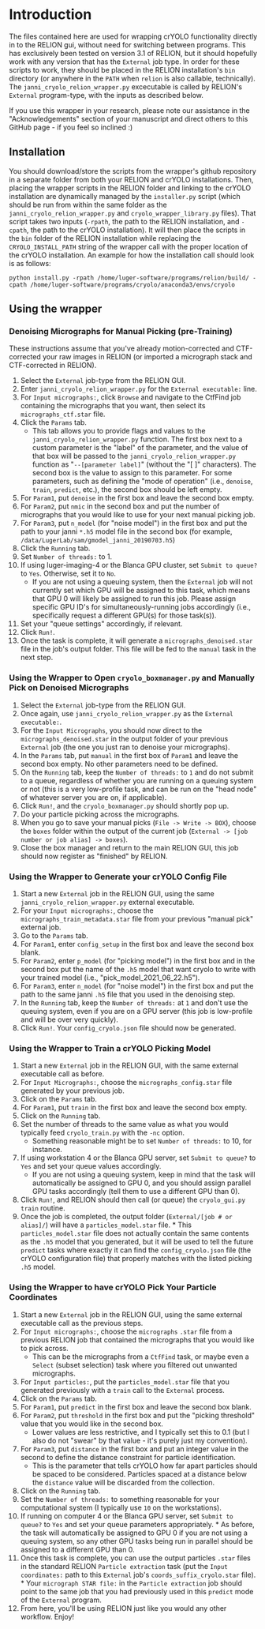 # Introduction

The files contained here are used for wrapping crYOLO functionality directly in to the RELION gui, without need for switching between programs. This has exclusively been tested on version 3.1 of RELION, but it should hopefully work with any version that has the `External` job type. In order for these scripts to work, they should be placed in the RELION installation's `bin` directory (or anywhere in the `PATH` when `relion` is also callable, technically). The `janni_cryolo_relion_wrapper.py` excecutable is called by RELION's `External` program-type, with the inputs as described below.

If you use this wrapper in your research, please note our assistance in the "Acknowledgements" section of your manuscript and direct others to this GitHub page - if you feel so inclined :) 

## Installation

You should download/store the scripts from the wrapper's github repository in a separate folder from both your RELION and crYOLO installations. Then, placing the wrapper scripts in the RELION folder and linking to the crYOLO installation are dynamically managed by the `installer.py` script (which should be run from within the same folder as the `janni_cryolo_relion_wrapper.py` and `cryolo_wrapper_library.py` files). That script takes two inputs (`-rpath`, the path to the RELION installation, and `-cpath`, the path to the crYOLO installation). It will then place the scripts in the `bin` folder of the RELION installation while replacing the `CRYOLO_INSTALL_PATH` string of the wrapper call with the proper location of the crYOLO installation. An example for how the installation call should look is as follows:

   `python install.py -rpath /home/luger-software/programs/relion/build/ -cpath /home/luger-software/programs/cryolo/anaconda3/envs/cryolo`

## Using the wrapper

### Denoising Micrographs for Manual Picking (pre-Training)

These instructions assume that you've already motion-corrected and CTF-corrected your raw images in RELION (or imported a micrograph stack and CTF-corrected in RELION).

   1. Select the `External` job-type from the RELION GUI.
   2. Enter `janni_cryolo_relion_wrapper.py` for the `External executable:` line.
   3. For `Input micrographs:`, click `Browse` and navigate to the CtfFind job containing the micrographs that you want, then select its `micrographs_ctf.star` file.
   4. Click the `Params` tab.
       * This tab allows you to provide flags and values to the `janni_cryolo_relion_wrapper.py` function. The first box next to a custom parameter is the "label" of the parameter, and the value of that box will be passed to the `janni_cryolo_relion_wrapper.py` function as "`--[parameter label]`" (without the "\[ \]" characters). The second box is the value to assign to this parameter. For some parameters, such as defining the "mode of operation" (i.e., `denoise`, `train`, `predict`, etc.), the second box should be left empty.
   5. For `Param1`, put `denoise` in the first box and leave the second box empty.
   6. For `Param2`, put `nmic` in the second box and put the number of micrographs that you would like to use for your next manual picking job.
   7. For `Param3`, put `n_model` (for "noise model") in the first box and put the path to your janni `*.h5` model file in the second box (for example, `/data/LugerLab/sam/gmodel_janni_20190703.h5`)
   8. Click the `Running` tab.
   9. Set `Number of threads:` to 1.
   10. If using luger-imaging-4 or the Blanca GPU cluster, set `Submit to queue?` to `Yes`. Otherwise, set it to `No`.
       * If you are not using a queuing system, then the `External` job will not currently set which GPU will be assigned to this task, which means that GPU 0 will likely be assigned to run this job. Please assign specific GPU ID's for simultaneously-running jobs accordingly (i.e., specifically request a different GPU(s) for those task(s)).
   11. Set your "queue settings" accordingly, if relevant.
   12. Click `Run!`.
   13. Once the task is complete, it will generate a `micrographs_denoised.star` file in the job's output folder. This file will be fed to the `manual` task in the next step.

### Using the Wrapper to Open `cryolo_boxmanager.py` and Manually Pick on Denoised Micrographs

   1. Select the `External` job-type from the RELION GUI.
   2. Once again, use `janni_cryolo_relion_wrapper.py` as the `External executable:`.
   3. For the `Input Micrographs`, you should now direct to the `micrographs_denoised.star` in the output folder of your previous `External` job (the one you just ran to denoise your micrographs).
   4. In the `Params` tab, put `manual` in the first box of `Param1` and leave the second box empty. No other parameters need to be defined.
   5. On the `Running` tab, keep the `Number of threads:` to `1` and do not submit to a queue, regardless of whether you are running on a queuing system or not (this is a very low-profile task, and can be run on the "head node" of whatever server you are on, if applicable).
   6. Click `Run!`, and the `cryolo_boxmanager.py` should shortly pop up.
   7. Do your particle picking across the micrographs.
   8. When you go to save your manual picks (`File -> Write -> BOX`), choose the `boxes` folder within the output of the current job (`External -> [job number or job alias] -> boxes`).
   9. Close the box manager and return to the main RELION GUI, this job should now register as "finished" by RELION.

### Using the Wrapper to Generate your crYOLO Config File

   1. Start a new `External` job in the RELION GUI, using the same `janni_cryolo_relion_wrapper.py` external executable.
   2. For your `Input micrographs:`, choose the `micrographs_train_metadata.star` file from your previous "manual pick" external job.
   3. Go to the `Params` tab.
   4. For `Param1`, enter `config_setup` in the first box and leave the second box blank.
   5. For `Param2`, enter `p_model` (for "picking model") in the first box and in the second box put the name of the `.h5` model that want cryolo to write with your trained model (i.e., "pick_model_2021_06_22.h5").
   6. For `Param3`, enter `n_model` (for "noise model") in the first box and put the path to the same janni `.h5` file that you used in the denoising step.
   7. In the `Running` tab, keep the `Number of threads:` at `1` and don't use the queuing system, even if you are on a GPU server (this job is low-profile and will be over very quickly).
   8. Click `Run!`. Your `config_cryolo.json` file should now be generated.

### Using the Wrapper to Train a crYOLO Picking Model

   1. Start a new `External` job in the RELION GUI, with the same external executable call as before.
   2. For `Input Micrographs:`, choose the `micrographs_config.star` file generated by your previous job.
   3. Click on the `Params` tab.
   4. For `Param1`, put `train` in the first box and leave the second box empty.
   5. Click on the `Running` tab.
   6. Set the number of threads to the same value as what you would typically feed `cryolo_train.py` with the `-nc` option.
      * Something reasonable might be to set `Number of threads:` to 10, for instance.
   7. If using workstation 4 or the Blanca GPU server, set `Submit to queue?` to `Yes` and set your queue values accordingly.
      * If you are not using a queuing system, keep in mind that the task will automatically be assigned to GPU 0, and you should assign parallel GPU tasks accordingly (tell them to use a different GPU than 0).
   9. Click `Run!`, and RELION should then call (or queue) the `cryolo_gui.py train` routine.
   10. Once the job is completed, the output folder (`External/[job # or alias]/`) will have a `particles_model.star` file.
      * This `particles_model.star` file does not actually contain the same contents as the `.h5` model that you generated, but it will be used to tell the future `predict` tasks where exactly it can find the `config_cryolo.json` file (the crYOLO configuration file) that properly matches with the listed picking `.h5` model.

### Using the Wrapper to have crYOLO Pick Your Particle Coordinates

   1. Start a new `External` job in the RELION GUI, using the same external executable call as the previous steps.
   2. For `Input micrographs:`, choose the `micrographs` `.star` file from a previous RELION job that contained the micrographs that you would like to pick across.
      * This can be the micrographs from a `CtfFind` task, or maybe even a `Select` (subset selection) task where you filtered out unwanted micrographs.
   3. For `Input particles:`, put the `particles_model.star` file that you generated previously with a `train` call to the `External` process.
   4. Click on the `Params` tab.
   5. For `Param1`, put `predict` in the first box and leave the second box blank.
   6. For `Param2`, put `threshold` in the first box and put the "picking threshold" value that you would like in the second box.
      * Lower values are less restrictive, and I typically set this to 0.1 (but I also do not "swear" by that value - it's purely just my convention).
   7. For `Param3`, put `distance` in the first box and put an integer value in the second to define the distance constraint for particle identification.
      * This is the parameter that tells crYOLO how far apart particles should be spaced to be considered. Particles spaced at a distance below the `distance` value will be discarded from the collection.
   8. Click on the `Running` tab.
   9. Set the `Number of threads:` to something reasonable for your computational system (I typically use `10` on the workstations).
   10. If running on computer 4 or the Blanca GPU server, set `Submit to queue?` to `Yes` and set your queue parameters appropriately.
      * As before, the task will automatically be assigned to GPU 0 if you are not using a queuing system, so any other GPU tasks being run in parallel should be assigned to a different GPU than 0.
   11. Once this task is complete, you can use the output particles `.star` files in the standard RELION `Particle extraction` task (put the `Input coordinates:` path to this `External` job's `coords_suffix_cryolo.star` file).
      * Your `micrograph STAR file:` in the `Particle extraction` job should point to the same job that you had previously used in this `predict` mode of the `External` program.
   12. From here, you'll be using RELION just like you would any other workflow. Enjoy!
